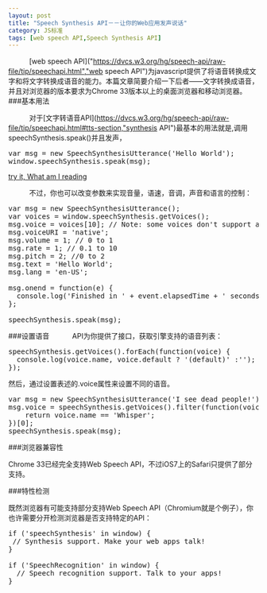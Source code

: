 ```yaml
---
layout: post
title: "Speech Synthesis API－－让你的Web应用发声说话"
category: JS标准
tags: [web speech API,Speech Synthesis API]
---
```


　　　[web speech API]("https://dvcs.w3.org/hg/speech-api/raw-file/tip/speechapi.html","web speech API")为javascript提供了将语音转换成文字和将文字转换成语音的能力。本篇文章简要介绍一下后者——文字转换成语音，并且对浏览器的版本要求为Chrome 33版本以上的桌面浏览器和移动浏览器。
###基本用法

　　　对于[文字转语音API](https://dvcs.w3.org/hg/speech-api/raw-file/tip/speechapi.html#tts-section,"synthesis API")最基本的用法就是,调用speechSynthesis.speak()并且发声，

<pre class="">
var msg = new SpeechSynthesisUtterance('Hello World');
window.speechSynthesis.speak(msg);
</pre>

<a href="http://mrbackkomspace.u.qiniudn.com/webspeechAPI.html">try it, What am I reading</a>

　　　不过，你也可以改变参数来实现音量，语速，音调，声音和语言的控制：
<pre class="prettyprint linenums">
var msg = new SpeechSynthesisUtterance();
var voices = window.speechSynthesis.getVoices();
msg.voice = voices[10]; // Note: some voices don't support altering params
msg.voiceURI = 'native';
msg.volume = 1; // 0 to 1
msg.rate = 1; // 0.1 to 10
msg.pitch = 2; //0 to 2
msg.text = 'Hello World';
msg.lang = 'en-US';

msg.onend = function(e) {
  console.log('Finished in ' + event.elapsedTime + ' seconds.');
};

speechSynthesis.speak(msg);
</pre>

###设置语音
　　　API为你提供了接口，获取引擎支持的语音列表：

<pre>
speechSynthesis.getVoices().forEach(function(voice) {
  console.log(voice.name, voice.default ? '(default)' :'');
});
</pre>

然后，通过设置表述的.voice属性来设置不同的语音。

<pre class="prettyprint linenums">
var msg = new SpeechSynthesisUtterance('I see dead people!');
msg.voice = speechSynthesis.getVoices().filter(function(voice) { 
    return voice.name == 'Whisper'; 
})[0];
speechSynthesis.speak(msg);
</pre>


###浏览器兼容性

Chrome 33已经完全支持Web Speech API，不过iOS7上的Safari只提供了部分支持。

###特性检测

既然浏览器有可能支持部分支持Web Speech API（Chromium就是个例子），你也许需要分开检测浏览器是否支持特定的API：

<pre class="prettyprint linenums">
if ('speechSynthesis' in window) {
 // Synthesis support. Make your web apps talk!
}

if ('SpeechRecognition' in window) {
  // Speech recognition support. Talk to your apps!
}
<pre>
